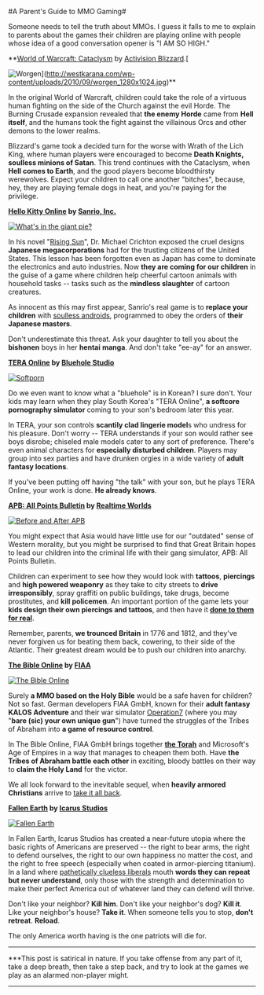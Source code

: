 #A Parent's Guide to MMO Gaming#

Someone needs to tell the truth about MMOs. I guess it falls to me to explain to parents about the games their children are playing online with people whose idea of a good conversation opener is "I AM SO HIGH."

**[World of Warcraft: Cataclysm](http://www.worldofwarcraft.com/cataclysm/) by [Activision Blizzard](http://www.activisionblizzard.com/corp/index.html).[

![](http://westkarana.com/wp-content/uploads/2010/09/worgen_1280x1024-225x225.jpg "Worgen")](http://westkarana.com/wp-content/uploads/2010/09/worgen_1280x1024.jpg)**

In the original World of Warcraft, children could take the role of a virtuous human fighting on the side of the Church against the evil Horde. The Burning Crusade expansion revealed that **the enemy Horde** came from **Hell itself**, and the humans took the fight against the villainous Orcs and other demons to the lower realms. 

Blizzard's game took a decided turn for the worse with Wrath of the Lich King, where human players were encouraged to become **Death Knights, soulless minions of Satan**. This trend continues with the Cataclysm, when **Hell comes to Earth**, and the good players become bloodthirsty werewolves. Expect your children to call one another "bitches", because, hey, they are playing female dogs in heat, and you're paying for the privilege.

**[Hello Kitty Online](http://www.hellokittyonline.com/) by [Sanrio, Inc.](http://www.sanrio.com/)**

[![](http://westkarana.com/wp-content/uploads/2010/09/Fullscreen-capture-932010-72142-PM-225x225.jpg "What's in the giant pie?")](http://westkarana.com/wp-content/uploads/2010/09/Fullscreen-capture-932010-72142-PM.jpg)

In his novel "[Rising Sun](http://en.wikipedia.org/wiki/Rising_Sun_(novel))", Dr. Michael Crichton exposed the cruel designs **Japanese megacorporations** had for the trusting citizens of the United States. This lesson has been forgotten even as Japan has come to dominate the electronics and auto industries. Now **they are coming for our children** in the guise of a game where children help cheerful cartoon animals with household tasks -- tasks such as the **mindless slaughter** of cartoon creatures.

As innocent as this may first appear, Sanrio's real game is to **replace your children** with [soulless androids](http://en.wikipedia.org/wiki/Actroid), programmed to obey the orders of **their Japanese masters**.

Don't underestimate this threat. Ask your daughter to tell you about the **bishonen** boys in her **hentai** **manga**. And don't take "ee-ay" for an answer.

**[TERA Online](http://www.tera-online.com/) by [Bluehole Studio](http://www.bluehole.net/)**

[![](http://westkarana.com/wp-content/uploads/2010/09/tera-online-girl-225x225.jpg "Softporn")](http://westkarana.com/wp-content/uploads/2010/09/tera-online-girl.jpg)

Do we even want to know what a "bluehole" is in Korean? I sure don't. Your kids may learn when they play South Korea's "TERA Online", **a softcore pornography simulator** coming to your son's bedroom later this year.

In TERA, your son controls **scantily clad lingerie model**s who undress for his pleasure. Don't worry -- TERA understands if your son would rather see boys disrobe; chiseled male models cater to any sort of preference. There's even animal characters for **especially disturbed children**. Players may group into sex parties and have drunken orgies in a wide variety of **adult fantasy locations**.

If you've been putting off having "the talk" with your son, but he plays TERA Online, your work is done. **He already knows**.

**[APB: All Points Bulletin](http://www.apb.com/) by [Realtime Worlds](http://www.realtimeworlds.com/)**

[![](http://westkarana.com/wp-content/uploads/2010/09/apb1-225x225.jpg "Before and After APB")](http://westkarana.com/wp-content/uploads/2010/09/apb1.jpg)

You might expect that Asia would have little use for our "outdated" sense of Western morality, but you might be surprised to find that Great Britain hopes to lead our children into the criminal life with their gang simulator, APB: All Points Bulletin.

Children can experiment to see how they would look with **tattoos**, **piercings** and **high powered weaponry** as they take to city streets to **drive irresponsibly**, spray graffiti on public buildings, take drugs, become prostitutes, and **kill policemen**. An important portion of the game lets your **kids design their own piercings and tattoos**, and then have it [**done to them for real**](http://www.thehumanavatar.com/).

Remember, parents, **we trounced Britain** in 1776 and 1812, and they've never forgiven us for beating them back, cowering, to their side of the Atlantic. Their greatest dream would be to push our children into anarchy.

**[The Bible Online](http://thebible-onlinegame.com/) by [FIAA](http://www.fiaa.eu/)**

[![](http://westkarana.com/wp-content/uploads/2010/09/Fullscreen-capture-932010-84148-PM-225x225.jpg "The Bible Online")](http://westkarana.com/wp-content/uploads/2010/09/Fullscreen-capture-932010-84148-PM.jpg)

Surely **a MMO based on the Holy Bible** would be a safe haven for children? Not so fast. German developers FIAA GmbH, known for their **adult fantasy KALOS Adventure** and their war simulator [Operation7](http://operation7.fiaa.eu/) (where you may "**bare (sic) your own unique gun**") have turned the struggles of the Tribes of Abraham into **a game of resource control**.

In The Bible Online, FIAA GmbH brings together [**the Torah**](http://www.jewfaq.org/torah.htm) and Microsoft's Age of Empires in a way that manages to cheapen them both. Have **the Tribes of Abraham battle each other** in exciting, bloody battles on their way to **claim the Holy Land** for the victor.

We all look forward to the inevitable sequel, when **heavily armored Christians** arrive to [take it all back](http://www.newadvent.org/cathen/04543c.htm).

**[Fallen Earth](http://www.fallenearth.com/) by [Icarus Studios](http://www.icarusstudios.com/)**

[![](http://westkarana.com/wp-content/uploads/2010/09/fallenearth07052302a_1172205315-225x225.jpg "Fallen Earth")](http://westkarana.com/wp-content/uploads/2010/09/fallenearth07052302a_1172205315.jpg)

In Fallen Earth, Icarus Studios has created a near-future utopia where the basic rights of Americans are preserved -- the right to bear arms, the right to defend ourselves, the right to our own happiness no matter the cost, and the right to free speech (especially when coated in armor-piercing titanium). In a land where [pathetically clueless liberals](http://) mouth **words they can repeat but never understand**, only those with the strength and determination to make their perfect America out of whatever land they can defend will thrive.

Don't like your neighbor? **Kill him**. Don't like your neighbor's dog? **Kill it**. Like your neighbor's house? **Take it**. When someone tells you to stop, **don't retreat**. **Reload**.

The only America worth having is the one patriots will die for.

---

***This post is satirical in nature. If you take offense from any part of it, take a deep breath, then take a step back, and try to look at the games we play as an alarmed non-player might.
***

